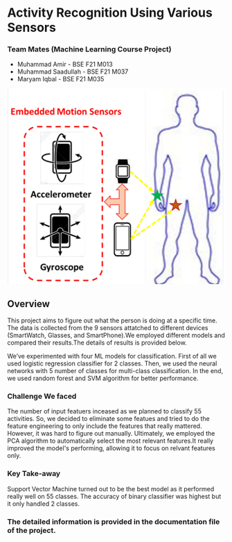 # Activity Recognition Using Various Sensors

### Team Mates (Machine Learning Course Project)  
- Muhammad Amir      - BSE F21 M013
- Muhammad Saadullah - BSE F21 M037
- Maryam Iqbal       - BSE F21 M035 


![Person_Image](resources/person_sensors.png)

## Overview
This project aims to figure out what the person is doing at a specific time. The data is collected from the 9 sensors attatched to different devices (SmartWatch, Glasses, and SmartPhone).We employed different models and compared their results.The details of results is provided below. 


We’ve experimented with four ML models for classification. First of all we used logistic regression classifier for 2 classes. Then, we used the neural networks with 5 number of classes for multi-class classification. In the end, we used random forest and SVM algorithm for better performance. 




### Challenge We faced
The number of input featuers inceased as we planned to classify 55 activities. So, we decided to eliminate some featues and tried to do the feature engineering to only include the features that really mattered. However, it was hard to figure out manually. Ultimately, we employed the PCA algorithm to automatically select the most relevant features.It really improved the model's performing, allowing it to focus on relvant features only.


### Key Take-away

Support Vector Machine turned out to be the best model as it performed really well on 55 classes. The accuracy of binary classifier was highest but it only handled 2 classes.


### The detailed information is provided in the documentation file of the project.
